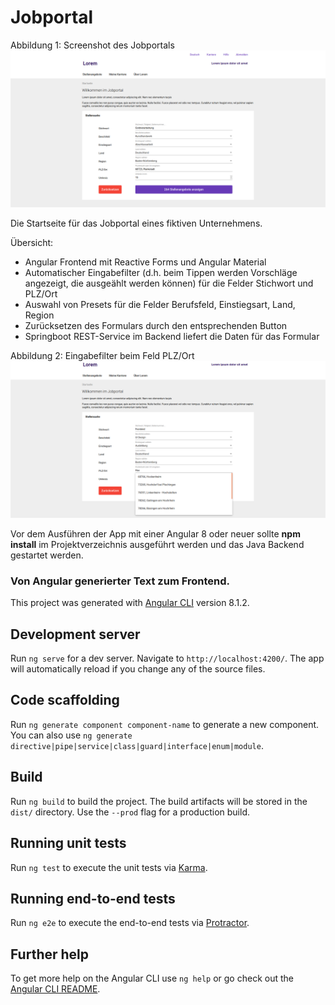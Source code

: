 # Jobportal


Abbildung 1: Screenshot des Jobportals ![Gameplay Screenshot](https://github.com/NiGuts/Jobportal/blob/master/jobportal_screenshot.png)

Die Startseite für das Jobportal eines fiktiven Unternehmens.

Übersicht:
- Angular Frontend mit Reactive Forms und Angular Material
- Automatischer Eingabefilter (d.h. beim Tippen werden Vorschläge angezeigt, die ausgeählt werden können) für die Felder Stichwort und PLZ/Ort
- Auswahl von Presets für die Felder Berufsfeld, Einstiegsart, Land, Region
- Zurücksetzen des Formulars durch den entsprechenden Button
- Springboot REST-Service im Backend liefert die Daten für das Formular

Abbildung 2: Eingabefilter beim Feld PLZ/Ort ![Gameplay Screenshot](https://github.com/NiGuts/Jobportal/blob/master/jobportal_screenshot2.png)

 Vor dem Ausführen der App mit einer Angular 8 oder neuer sollte <b>npm install</b> im Projektverzeichnis ausgeführt werden und das Java Backend gestartet werden. 
 ### Von Angular generierter Text zum Frontend.

This project was generated with [Angular CLI](https://github.com/angular/angular-cli) version 8.1.2.

## Development server

Run `ng serve` for a dev server. Navigate to `http://localhost:4200/`. The app will automatically reload if you change any of the source files.

## Code scaffolding

Run `ng generate component component-name` to generate a new component. You can also use `ng generate directive|pipe|service|class|guard|interface|enum|module`.

## Build

Run `ng build` to build the project. The build artifacts will be stored in the `dist/` directory. Use the `--prod` flag for a production build.

## Running unit tests

Run `ng test` to execute the unit tests via [Karma](https://karma-runner.github.io).

## Running end-to-end tests

Run `ng e2e` to execute the end-to-end tests via [Protractor](http://www.protractortest.org/).

## Further help

To get more help on the Angular CLI use `ng help` or go check out the [Angular CLI README](https://github.com/angular/angular-cli/blob/master/README.md).
